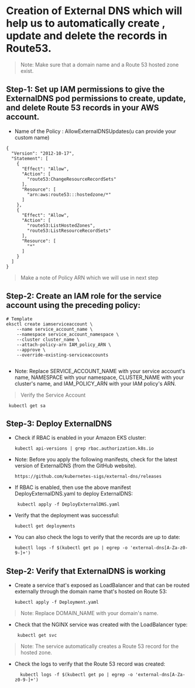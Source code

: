 # Creation of External DNS which will help us to automatically create , update and delete the records in Route53.

> Note: Make sure that a domain name and a Route 53 hosted zone exist.

## Step-1: Set up IAM permissions to give the ExternalDNS pod permissions to create, update, and delete Route 53 records in your AWS account.

* Name of the Policy : AllowExternalDNSUpdates(u can provide your custom name)

```
{
  "Version": "2012-10-17",
  "Statement": [
    {
      "Effect": "Allow",
      "Action": [
        "route53:ChangeResourceRecordSets"
      ],
      "Resource": [
        "arn:aws:route53:::hostedzone/*"
      ]
    },
    {
      "Effect": "Allow",
      "Action": [
        "route53:ListHostedZones",
        "route53:ListResourceRecordSets"
      ],
      "Resource": [
        "*"
      ]
    }
  ]
}

```
> Make a note of Policy ARN which we will use in next step

## Step-2: Create an IAM role for the service account using the preceding policy:

```
# Template
eksctl create iamserviceaccount \
    --name service_account_name \
    --namespace service_account_namespace \
    --cluster cluster_name \
    --attach-policy-arn IAM_policy_ARN \
    --approve \
    --override-existing-serviceaccounts
    
```
*  Note: Replace SERVICE_ACCOUNT_NAME with your service account's name, NAMESPACE with your namespace, CLUSTER_NAME with your cluster's name, and IAM_POLICY_ARN with your IAM policy's ARN.

> Verify the Service Account

     kubectl get sa

## Step-3: Deploy ExternalDNS

* Check if RBAC is enabled in your Amazon EKS cluster:

      kubectl api-versions | grep rbac.authorization.k8s.io

* Note: Before you apply the following manifests, check for the latest version of ExternalDNS (from the GitHub website).

      https://github.com/kubernetes-sigs/external-dns/releases
  
* If RBAC is enabled, then use the above manifest DeployExternalDNS.yaml to deploy ExternalDNS:
   
       kubectl apply -f DeployExternalDNS.yaml
   
*  Verify that the deployment was successful:

       kubectl get deployments

* You can also check the logs to verify that the records are up to date:

      kubectl logs -f $(kubectl get po | egrep -o 'external-dns[A-Za-z0-9-]+')

## Step-2: Verify that ExternalDNS is working

* Create a service that's exposed as LoadBalancer and that can be routed externally through the domain name that's hosted on Route 53:

      kubectl apply -f Deployment.yaml


> Note: Replace DOMAIN_NAME with your domain's name.

* Check that the NGINX service was created with the LoadBalancer type:

       kubectl get svc
       
> Note: The service automatically creates a Route 53 record for the hosted zone.

* Check the logs to verify that the Route 53 record was created:

        kubectl logs -f $(kubectl get po | egrep -o 'external-dns[A-Za-z0-9-]+')






 
